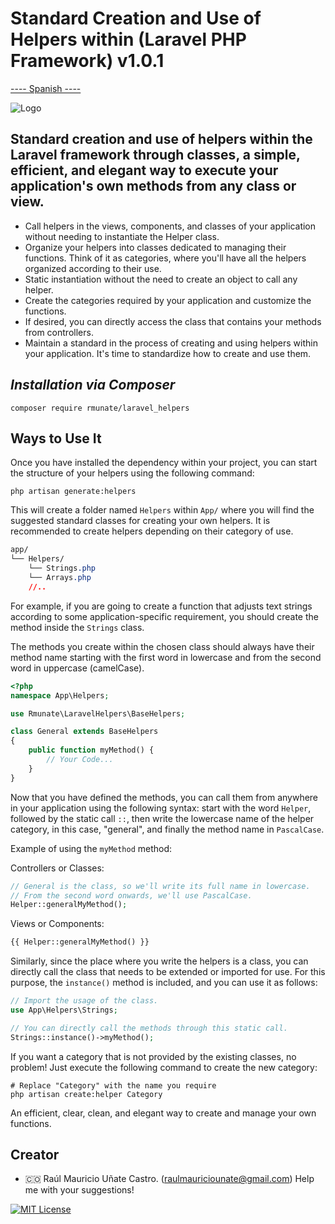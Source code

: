 # Standard Creation and Use of Helpers within (Laravel PHP Framework) v1.0.1
[---- Spanish ----](README_SPANISH.md)

![Logo](https://github.com/rmunate/PHP2JS/assets/91748598/447112ed-7993-4808-bfb8-fd85da3c0010)

## Standard creation and use of helpers within the Laravel framework through classes, a simple, efficient, and elegant way to execute your application's own methods from any class or view.

- Call helpers in the views, components, and classes of your application without needing to instantiate the Helper class.
- Organize your helpers into classes dedicated to managing their functions. Think of it as categories, where you'll have all the helpers organized according to their use.
- Static instantiation without the need to create an object to call any helper.
- Create the categories required by your application and customize the functions.
- If desired, you can directly access the class that contains your methods from controllers.
- Maintain a standard in the process of creating and using helpers within your application. It's time to standardize how to create and use them.

## _Installation via Composer_

```shell
composer require rmunate/laravel_helpers
```

## Ways to Use It
Once you have installed the dependency within your project, you can start the structure of your helpers using the following command:

```shell
php artisan generate:helpers
```

This will create a folder named `Helpers` within `App/` where you will find the suggested standard classes for creating your own helpers. It is recommended to create helpers depending on their category of use.

```css
app/
└── Helpers/
    └── Strings.php
    └── Arrays.php
    //..
```

For example, if you are going to create a function that adjusts text strings according to some application-specific requirement, you should create the method inside the `Strings` class.

The methods you create within the chosen class should always have their method name starting with the first word in lowercase and from the second word in uppercase (camelCase).

```php
<?php
namespace App\Helpers;

use Rmunate\LaravelHelpers\BaseHelpers;

class General extends BaseHelpers
{
    public function myMethod() {
        // Your Code...
    }
}
```

Now that you have defined the methods, you can call them from anywhere in your application using the following syntax: start with the word `Helper`, followed by the static call `::`, then write the lowercase name of the helper category, in this case, "general", and finally the method name in `PascalCase`.

Example of using the `myMethod` method:

Controllers or Classes:

```php
// General is the class, so we'll write its full name in lowercase.
// From the second word onwards, we'll use PascalCase.
Helper::generalMyMethod();
```

Views or Components:

```php
{{ Helper::generalMyMethod() }}
```

Similarly, since the place where you write the helpers is a class, you can directly call the class that needs to be extended or imported for use. For this purpose, the `instance()` method is included, and you can use it as follows:

```php
// Import the usage of the class.
use App\Helpers\Strings;

// You can directly call the methods through this static call.
Strings::instance()->myMethod();
```

If you want a category that is not provided by the existing classes, no problem! Just execute the following command to create the new category:

```shell
# Replace "Category" with the name you require
php artisan create:helper Category
```

An efficient, clear, clean, and elegant way to create and manage your own functions.

## Creator
- 🇨🇴 Raúl Mauricio Uñate Castro. (raulmauriciounate@gmail.com)
Help me with your suggestions!

[![MIT License](https://img.shields.io/badge/License-MIT-green.svg)](https://choosealicense.com/licenses/mit/)

